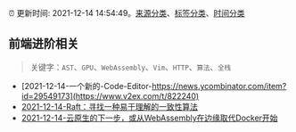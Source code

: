 :alarm_clock: 更新时间: 2021-12-14 14:54:49。[来源分类](../README.md)、[标签分类](../TAGS.md)、[时间分类](../TIMELINE.md)

## 前端进阶相关


> 关键字：`AST`、`GPU`、`WebAssembly`、`Vim`、`HTTP`、`算法`、`全栈`



- [2021-12-14-一个新的-Code-Editor-https://news.ycombinator.com/item?id=29549173](https://www.v2ex.com/t/822240) 
- [2021-12-14-Raft：寻找一种易于理解的一致性算法](https://toutiao.io/k/79oehr1) 
- [2021-12-14-云原生的下一步，或从WebAssembly在边缘取代Docker开始](https://toutiao.io/k/5y8ajwx) 